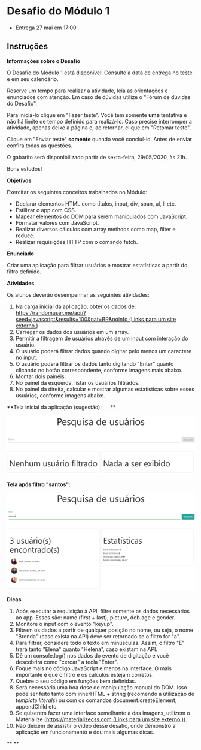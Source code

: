 # Desafio do Módulo 1

- Entrega 27 mai em 17:00

## Instruções

**Informações sobre o Desafio**

O Desafio do Módulo 1 está disponível! Consulte a data de entrega no
teste e em seu calendário.

Reserve um tempo para realizar a atividade, leia as orientações e
enunciados com atenção. Em caso de dúvidas utilize o "Fórum de dúvidas
do Desafio".

Para iniciá-lo clique em "Fazer teste". Você tem
somente **uma** tentativa e não há limite de tempo definido para
realizá-lo. Caso precise interromper a atividade, apenas deixe a página
e, ao retornar, clique em "Retomar teste".

Clique em "Enviar teste" **somente** quando você concluí-lo. Antes de
enviar confira todas as questões.

O gabarito será disponibilizado partir de sexta-feira, 29/05/2020, às
21h.

Bons estudos!

**Objetivos**

Exercitar os seguintes conceitos trabalhados no Módulo:

- Declarar elementos HTML como títulos, input, div, span, ul, li etc.
- Estilizar o app com CSS.
- Mapear elementos do DOM para serem manipulados com JavaScript.
- Formatar valores com JavaScript.
- Realizar diversos cálculos com array methods como map, filter e
  reduce.
- Realizar requisições HTTP com o comando fetch.

**Enunciado**

Criar uma aplicação para filtrar usuários e mostrar estatísticas a
partir do filtro definido.

**Atividades**

Os alunos deverão desempenhar as seguintes atividades:

1.  Na carga inicial da aplicação, obter os dados de:
    [https://randomuser.me/api/?seed=javascript&results=100&nat=BR&noinfo (Links
    para um site
    externo.)](https://randomuser.me/api/?seed=javascript&results=100&nat=BR&noinfo)
2.  Carregar os dados dos usuários em um array.
3.  Permitir a filtragem de usuários através de um input com interação
    do usuário.
4.  O usuário poderá filtrar dados quando digitar pelo menos um
    caractere no input.
5.  O usuário poderá filtrar os dados tanto digitando "Enter" quanto
    clicando no botão correspondente, conforme imagens mais abaixo.
6.  Montar dois painéis.
7.  No painel da esquerda, listar os usuários filtrados.
8.  No painel da direita, calcular e mostrar algumas estatísticas sobre
    esses usuários, conforme imagens abaixo.

**Tela inicial da aplicação (sugestão):      **

**![d1.png](imagens/d1.png)**

**Tela após filtro "santos":**

**![d2.png](imagens/d2.png)**

**Dicas**

1.  Após executar a requisição à API, filtre somente os dados
    necessários ao app. Esses são: name (first + last), picture, dob.age
    e gender.
2.  Monitore o input com o evento "keyup".
3.  Filtrem os dados a partir de qualquer posição no nome, ou seja, o
    nome "Brenda" (caso exista na API) deve ser retornado se o filtro
    for "a".
4.  Para filtrar, considere todo o texto em minúsculas. Assim, o filtro
    "E" trará tanto "Elena" quanto "Helena", caso existam na API.
5.  Dê um console.log() nos dados do evento de digitação e você
    descobrirá como "cercar" a tecla "Enter".
6.  Foque mais no código JavaScript e menos na interface. O mais
    importante é que o filtro e os cálculos estejam corretos.
7.  Quebre o seu código em funções bem definidas.
8.  Será necessária uma boa dose de manipulação manual do DOM. Isso pode
    ser feito tanto com innerHTML + string (recomendo a utilização de
    _template literals_) ou com os comandos document.createElement,
    appendChild etc.
9.  Se quiserem fazer uma interface semelhante à das imagens, utilizem o
    Materialize ([https://materializecss.com (Links para um site
    externo.)](https://materializecss.com/)).
10. Não deixem de assistir o vídeo desse desafio, onde demonstro a
    aplicação em funcionamento e dou mais algumas dicas.

\*\* \*\*
